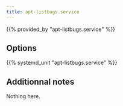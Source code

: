 ```yaml
---
title: apt-listbugs.service
---
```


{{% provided_by "apt-listbugs.service" %}}

## Options

{{% systemd_unit "apt-listbugs.service" %}}

## Additionnal notes

Nothing here.